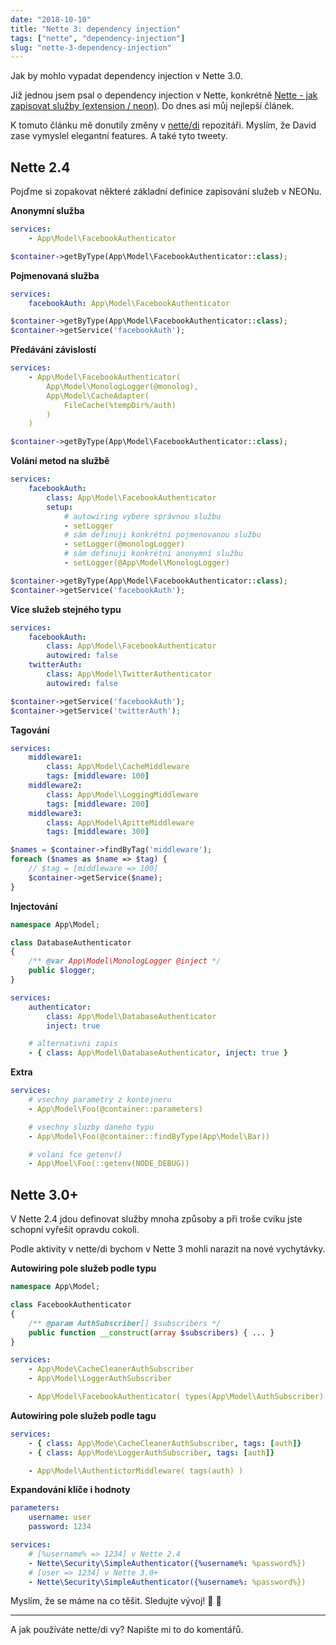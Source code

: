 ```yaml
---
date: "2018-10-10"
title: "Nette 3: dependency injection"
tags: ["nette", "dependency-injection"]
slug: "nette-3-dependency-injection"
---
```


Jak by mohlo vypadat dependency injection v Nette 3.0.

<!--more-->

Již jednou jsem psal o dependency injection v Nette, konkrétně [Nette - jak zapisovat služby (extension / neon)](https://f3l1x.io/blog/2015/10/17/nette-jak-zapisovat-sluzby/).
Do dnes asi můj nejlepší článek.

K tomuto článku mě donutily změny v [nette/di](https://github.com/nette/di/commits/master) repozitáři. Myslím, že David zase vymyslel elegantní features. A také tyto tweety.

<x-tweet id="1047458456041611264" user="geekovo" height="450"></x-tweet>
<x-tweet id="1047491153296330752" user="nettefw" height="450"></x-tweet>

## Nette 2.4

Pojďme si zopakovat některé základní definice zapisování služeb v NEONu.

**Anonymní služba**

```yaml
services:
	- App\Model\FacebookAuthenticator
```

```php
$container->getByType(App\Model\FacebookAuthenticator::class);
```

**Pojmenovaná služba**

```yaml
services:
	facebookAuth: App\Model\FacebookAuthenticator
```

```php
$container->getByType(App\Model\FacebookAuthenticator::class);
$container->getService('facebookAuth');
```

**Předávání závislostí**

```yaml
services:
	- App\Model\FacebookAuthenticator(
		App\Model\MonologLogger(@monolog),
		App\Model\CacheAdapter(
			FileCache(%tempDir%/auth)
		)
	)
```

```php
$container->getByType(App\Model\FacebookAuthenticator::class);
```

**Volání metod na službě**

```yaml
services:
	facebookAuth:
		class: App\Model\FacebookAuthenticator
		setup:
			# autowiring vybere správnou službu
			- setLogger
			# sám definuji konkrétní pojmenovanou službu
			- setLogger(@monologLogger)
			# sám definuji konkrétní anonymní službu
			- setLogger(@App\Model\MonologLogger)
```

```php
$container->getByType(App\Model\FacebookAuthenticator::class);
$container->getService('facebookAuth');
```

**Více služeb stejného typu**

```yaml
services:
	facebookAuth:
		class: App\Model\FacebookAuthenticator
		autowired: false
	twitterAuth:
		class: App\Model\TwitterAuthenticator
		autowired: false
```

```php
$container->getService('facebookAuth');
$container->getService('twitterAuth');
```

**Tagování**

```yaml
services:
	middleware1:
		class: App\Model\CacheMiddleware
		tags: [middleware: 100]
	middleware2:
		class: App\Model\LoggingMiddleware
		tags: [middleware: 200]
	middleware3:
		class: App\Model\ApitteMiddleware
		tags: [middleware: 300]
```

```php
$names = $container->findByTag('middleware');
foreach ($names as $name => $tag) {
	// $tag = [middleware => 100]
	$container->getService($name);
}
```

**Injectování**

```php
namespace App\Model;

class DatabaseAuthenticator
{
	/** @var App\Model\MonologLogger @inject */
	public $logger;
}
```

```yaml
services:
	authenticator:
		class: App\Model\DatabaseAuthenticator
		inject: true

	# alternativni zapis
	- { class: App\Model\DatabaseAuthenticator, inject: true }
```

**Extra**

```yaml
services:
	# vsechny parametry z kontejneru
	- App\Model\Foo(@container::parameters)

	# vsechny sluzby daneho typu
	- App\Model\Foo(@container::findByType(App\Model\Bar))

	# volani fce getenv()
	- App\Moel\Foo(::getenv(NODE_DEBUG))
```

## Nette 3.0+

V Nette 2.4 jdou definovat služby mnoha způsoby a při troše cviku jste schopní vyřešit opravdu cokoli.

Podle aktivity v nette/di bychom v Nette 3 mohli narazit na nové vychytávky.

**Autowiring pole služeb podle typu**

```php
namespace App\Model;

class FacebookAuthenticator
{
	/** @param AuthSubscriber[] $subscribers */
	public function __construct(array $subscribers) { ... }
}
```

```yaml
services:
	- App\Mode\CacheCleanerAuthSubscriber
	- App\Model\LoggerAuthSubscriber

	- App\Model\FacebookAuthenticator( types(App\Model\AuthSubscriber) )
```

**Autowiring pole služeb podle tagu**

```yaml
services:
	- { class: App\Mode\CacheCleanerAuthSubscriber, tags: [auth]}
	- { class: App\Mode\LoggerAuthSubscriber, tags: [auth]}

	- App\Model\AuthentictorMiddleware( tags(auth) )
```

**Expandování klíče i hodnoty**

```yaml
parameters:
	username: user
	password: 1234

services:
	# [%username% => 1234] v Nette 2.4
	- Nette\Security\SimpleAuthenticator({%username%: %password%})
	# [user => 1234] v Nette 3.0+
	- Nette\Security\SimpleAuthenticator({%username%: %password%})
```

Myslím, že se máme na co těšit. Sledujte vývoj! 👀 🎉

----

A jak používáte nette/di vy? Napište mi to do komentářů.

